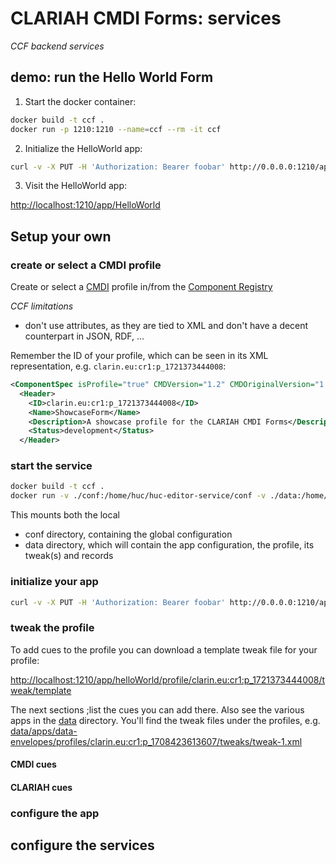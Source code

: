 # CLARIAH CMDI Forms: services
*CCF backend services*

## demo: run the Hello World Form

1. Start the docker container:

```sh
docker build -t ccf .
docker run -p 1210:1210 --name=ccf --rm -it ccf
```

2. Initialize the HelloWorld app:

```sh
curl -v -X PUT -H 'Authorization: Bearer foobar' http://0.0.0.0:1210/app/helloWorld
```

3. Visit the HelloWorld app:

[http://localhost:1210/app/HelloWorld](http://localhost:1210/app/HelloWorld)

## Setup your own

### create or select a CMDI profile

Create or select a [CMDI](http://www.clarin.eu/cmdi/) profile in/from the [Component Registry](https://catalog.clarin.eu/ds/ComponentRegistry/)

_CCF limitations_
* don't use attributes, as they are tied to XML and don't have a decent counterpart in JSON, RDF, ...

Remember the ID of your profile, which can be seen in its XML representation, e.g. `clarin.eu:cr1:p_1721373444008`:

```xml
<ComponentSpec isProfile="true" CMDVersion="1.2" CMDOriginalVersion="1.2">
  <Header>
    <ID>clarin.eu:cr1:p_1721373444008</ID>
    <Name>ShowcaseForm</Name>
    <Description>A showcase profile for the CLARIAH CMDI Forms</Description>
    <Status>development</Status>
  </Header>
```

### start the service

```sh
docker build -t ccf .
docker run -v ./conf:/home/huc/huc-editor-service/conf -v ./data:/home/huc/huc-editor-service/data -p 1210:1210 --name=ccf --rm -it ccf
```

This mounts both the local
- conf directory, containing the global configuration
- data directory, which will contain the app configuration, the profile, its tweak(s) and records

### initialize your app

```sh
curl -v -X PUT -H 'Authorization: Bearer foobar' http://0.0.0.0:1210/app/myApp?prof=clarin.eu:cr1:p_1721373444008&desrc="my Application"
```

### tweak the profile

To add cues to the profile you can download a template tweak file for your profile:

[http://localhost:1210/app/helloWorld/profile/clarin.eu:cr1:p_1721373444008/tweak/template](http://localhost:1210/app/helloWorld/profile/clarin.eu:cr1:p_1721373444008/tweak/template)

The next sections ;list the cues you can add there. Also see the various apps in the [data](data) directory. You'll find the tweak files under the profiles, e.g. [data/apps/data-envelopes/profiles/clarin.eu:cr1:p_1708423613607/tweaks/tweak-1.xml](data/apps/data-envelopes/profiles/clarin.eu:cr1:p_1708423613607/tweaks/tweak-1.xml)

#### CMDI cues

#### CLARIAH cues

### configure the app

## configure the services
